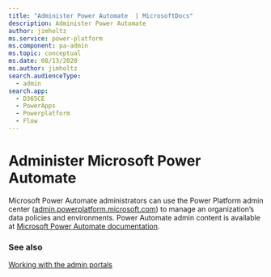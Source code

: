 ```yaml
---
title: "Administer Power Automate  | MicrosoftDocs"
description: Administer Power Automate
author: jimholtz
ms.service: power-platform
ms.component: pa-admin
ms.topic: conceptual
ms.date: 08/13/2020
ms.author: jimholtz
search.audienceType: 
  - admin
search.app:
  - D365CE
  - PowerApps
  - Powerplatform
  - Flow
---
```

# Administer Microsoft Power Automate

Microsoft Power Automate administrators can use the Power Platform admin center ([admin.powerplatform.microsoft.com](https://admin.powerplatform.microsoft.com/)) to manage an organization’s data policies and environments. Power Automate admin content is available at [Microsoft Power Automate documentation](https://docs.microsoft.com/flow/admin-center-introduction).

### See also
[Working with the admin portals](wp-work-with-admin-portals.md)
